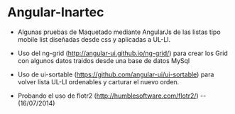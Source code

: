 Angular-Inartec
===============

* Algunas pruebas de Maquetado mediante AngularJs de las listas tipo mobile list diseñadas desde css y aplicadas a UL-LI.

* Uso del ng-grid (http://angular-ui.github.io/ng-grid/) para crear los Grid con algunos datos traidos desde una base de datos MySql

* Uso de ui-sortable (https://github.com/angular-ui/ui-sortable) para volver lista UL-LI ordenables y carturar el nuevo orden.

* Probando el uso de flotr2 (http://humblesoftware.com/flotr2/) -- (16/07/2014)